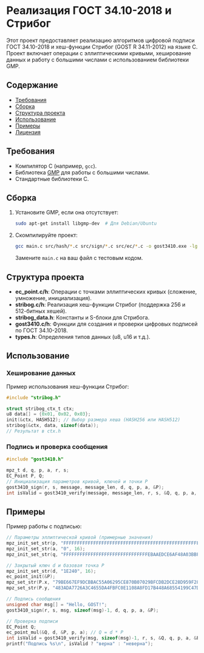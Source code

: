 # Реализация ГОСТ 34.10-2018 и Стрибог

Этот проект предоставляет реализацию алгоритмов цифровой подписи ГОСТ 34.10-2018 и хеш-функции Стрибог (GOST R 34.11-2012) на языке C. Проект включает операции с эллиптическими кривыми, хеширование данных и работу с большими числами с использованием библиотеки GMP.

## Содержание
- [Требования](#требования)
- [Сборка](#сборка)
- [Структура проекта](#структура-проекта)
- [Использование](#использование)
- [Примеры](#примеры)
- [Лицензия](#лицензия)

## Требования
- Компилятор C (например, `gcc`).
- Библиотека [GMP](https://gmplib.org/) для работы с большими числами.
- Стандартные библиотеки C.

## Сборка
1. Установите GMP, если она отсутствует:
   ```bash
   sudo apt-get install libgmp-dev  # Для Debian/Ubuntu

2. Скомпилируйте проект:
   ```bash
   gcc main.c src/hash/*.c src/sign/*.c src/ec/*.c -o gost3410.exe -lgmp
   ```
   Замените `main.c` на ваш файл с тестовым кодом.

## Структура проекта
- **ec_point.c/h**: Операции с точками эллиптических кривых (сложение, умножение, инициализация).
- **stribog.c/h**: Реализация хеш-функции Стрибог (поддержка 256 и 512-битных хешей).
- **stribog_data.h**: Константы и S-блоки для Стрибога.
- **gost3410.c/h**: Функции для создания и проверки цифровых подписей по ГОСТ 34.10-2018.
- **types.h**: Определения типов данных (u8, u16 и т.д.).

## Использование
### Хеширование данных
Пример использования хеш-функции Стрибог:
```c
#include "stribog.h"

struct stribog_ctx_t ctx;
u8 data[] = {0x01, 0x02, 0x03};
init(&ctx, HASH512); // Выбор размера хеша (HASH256 или HASH512)
stribog(&ctx, data, sizeof(data));
// Результат в ctx.h
```

### Подпись и проверка сообщения
```c
#include "gost3410.h"

mpz_t d, q, p, a, r, s;
EC_Point P, Q;
// Инициализация параметров кривой, ключей и точки P
gost3410_sign(r, s, message, message_len, d, q, p, a, &P);
int isValid = gost3410_verify(message, message_len, r, s, &Q, q, p, a, &P);
```

## Примеры
Пример работы с подписью:
```c
// Параметры эллиптической кривой (примерные значения)
mpz_init_set_str(p, "FFFFFFFFFFFFFFFFFFFFFFFFFFFFFFFFFFFFFFFFFFFFFFFFFFFFFFFEFFFFFC2F", 16);
mpz_init_set_str(a, "0", 16);
mpz_init_set_str(q, "FFFFFFFFFFFFFFFFFFFFFFFFFFFFFFFEBAAEDCE6AF48A03BBFD25E8CD0364141", 16);

// Закрытый ключ d и базовая точка P
mpz_init_set_str(d, "1E240", 16);
ec_point_init(&P);
mpz_set_str(P.x, "79BE667EF9DCBBAC55A06295CE870B07029BFCDB2DCE28D959F2815B16F81798", 16);
mpz_set_str(P.y, "483ADA7726A3C4655DA4FBFC0E1108A8FD17B448A68554199C47D08FFB10D4B8", 16);

// Подпись сообщения
unsigned char msg[] = "Hello, GOST!";
gost3410_sign(r, s, msg, sizeof(msg)-1, d, q, p, a, &P);

// Проверка подписи
EC_Point Q;
ec_point_mul(&Q, d, &P, p, a); // Q = d * P
int isValid = gost3410_verify(msg, sizeof(msg)-1, r, s, &Q, q, p, a, &P);
printf("Подпись %s\n", isValid ? "верна" : "неверна");
```
